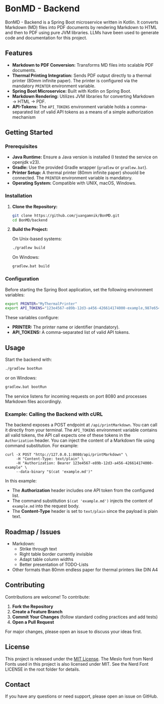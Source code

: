 # BonMD - Backend

BonMD - Backend is a Spring Boot microservice written in Kotlin. It converts Markdown (MD) files into PDF documents by rendering Markdown to HTML and then to PDF using pure JVM libraries. LLMs have been used to generate code and documentation for this project.

## Features

- **Markdown to PDF Conversion:** Transforms MD files into scalable PDF documents.
- **Thermal Printing Integration:** Sends PDF output directly to a thermal printer (80mm infinite paper). The printer is configured via the mandatory `PRINTER` environment variable.
- **Spring Boot Microservice:** Built with Kotlin on Spring Boot.
- **Markdown Rendering:** Utilizes JVM libraries for converting Markdown → HTML → PDF.
- **API-Tokens:** The `API_TOKENS` environment variable holds a comma-separated list of valid API tokens as a means of a simple authorization mechanism

## Getting Started

### Prerequisites

- **Java Runtime:** Ensure a Java version is installed (I tested the service on openjdk v23).
- **Gradle:** Use the provided Gradle wrapper (`gradlew` or `gradlew.bat`).
- **Printer Setup:** A thermal printer (80mm infinite paper) shouold be connected. The `PRINTER` environment variable is mandatory.
- **Operating System:** Compatible with UNIX, macOS, Windows.

### Installation

1. **Clone the Repository:**

    ```bash
    git clone https://github.com/juangamnik/BonMD.git
    cd BonMD/backend
    ```

2. **Build the Project:**

    On Unix-based systems:
    ```bash
    ./gradlew build
    ```
    On Windows:
    ```bash
    gradlew.bat build
    ```

### Configuration

Before starting the Spring Boot application, set the following environment variables:

```bash
export PRINTER="MyThermalPrinter"
export API_TOKENS="123e4567-e89b-12d3-a456-426614174000-example,987e6543-e21b-12d3-a456-426614174111-example"
```

These variables configure:
- **PRINTER:** The printer name or identifier (mandatory).
- **API_TOKENS:** A comma-separated list of valid API tokens.

## Usage

Start the backend with:

```bash
./gradlew bootRun
```
or on Windows:
```bash
gradlew.bat bootRun
```

The service listens for incoming requests on port 8080 and processes Markdown files accordingly.

### Example: Calling the Backend with cURL

The backend exposes a POST endpoint at `/api/printMarkdown`. You can call it directly from your terminal. The `API_TOKENS` environment variable contains all valid tokens, the API call expects one of these tokens in the `Authorization` header. You can inject the content of a Markdown file using command substitution. For example:

```
curl -X POST "http://127.0.0.1:8080/api/printMarkdown" \
     -H "Content-Type: text/plain" \
     -H "Authorization: Bearer 123e4567-e89b-12d3-a456-426614174000-example" \
     --data-binary "$(cat 'example.md')"
```

In this example:
- The **Authorization** header includes one API token from the configured list.
- The command substitution `$(cat 'example.md')` injects the content of `example.md` into the request body.
- The **Content-Type** header is set to `text/plain` since the payload is plain text.

## Roadmap / Issues

- Markdown:
	- Strike through text
	- Right table border currently invisible
	- Adapt table column widths
	- Better presentation of TODO-Lists
- Other formats than 80mm endless paper for thermal printers like DIN A4

## Contributing

Contributions are welcome! To contribute:

1. **Fork the Repository**
2. **Create a Feature Branch**
3. **Commit Your Changes** (follow standard coding practices and add tests)
4. **Open a Pull Request**

For major changes, please open an issue to discuss your ideas first.

## License

This project is released under the [MIT License](../LICENSE). The Meslo font from Nerd Fonts used in this project is also licensed under MIT. See the Nerd Font LICENSE in the root folder for details.

## Contact

If you have any questions or need support, please open an issue on GitHub.
